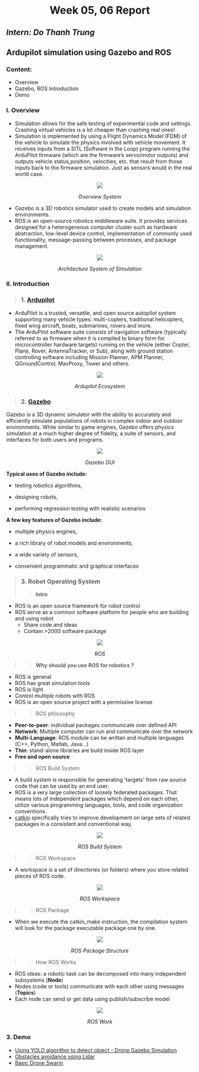 <h1 align="center">Week 05, 06 Report</h1>

## *Intern: Do Thanh Trung*

## **Ardupilot simulation using Gazebo and ROS**
### Content: 
- Overview
- Gazebo, ROS Introduction 
- Demo

### **I. Overview**  

- Simulation allows for the safe testing of experimental code and settings. Crashing virtual vehicles is a lot cheaper than crashing real ones!
- Simulation is implemented by using a Flight Dynamics Model (FDM) of the vehicle to simulate the physics involved with vehicle movement. It receives inputs from a SITL (Software in the Loop) program running the ArduPilot firmware (which are the firmware’s servo/motor outputs) and outputs vehicle status,position, velocities, etc. that result from those inputs back to the firmware simulation. Just as sensors would in the real world case.
<div align='center'>
    <img src = "image\overview.jpg">

*Overview System*
</div>

- Gazebo is a 3D robotics simulator used to create models and simulation environments. 
-  ROS is an open-source robotics middleware suite. It provides services designed for a heterogeneous computer cluster such as hardware abstraction, low-level device control, implementation of commonly used functionality, message-passing between processes, and package management.
<div align='center'>
    <img src = "image\Architecture_System_of_Simulation.png">

*Architecture System of Simulation*
</div>

### **II. Introduction** 
> ### 1. [Ardupilot](https://ardupilot.org/)
- ArduPilot is a trusted, versatile, and open source autopilot system supporting many vehicle types: multi-copters, traditional helicopters, fixed wing aircraft, boats, submarines, rovers and more.
- The ArduPilot software suite consists of navigation software (typically referred to as firmware when it is compiled to binary form for microcontroller hardware targets) running on the vehicle (either Copter, Plane, Rover, AntennaTracker, or Sub), along with ground station controlling software including Mission Planner, APM Planner, QGroundControl, MavProxy, Tower and others. 

<div align='center'>
    <img src = "https://ardupilot.org/ardupilot/_images/home_ardupilot.jpg">

*Ardupilot Ecosystem*
</div>

> ### 2. [Gazebo](https://gazebosim.org/)

Gazebo is a 3D dynamic simulator with the ability to accurately and efficiently simulate populations of robots in complex indoor and outdoor environments. While similar to game engines, Gazebo offers physics simulation at a much higher degree of fidelity, a suite of sensors, and interfaces for both users and programs.
<div align='center'>
    <img src = "https://github.com/osrf/gazebo_tutorials/raw/master/guided_b/files/ftu3-boot-screen.png">

*Gazebo GUI*
</div>

**Typical uses of Gazebo include:**
- testing robotics algorithms,

- designing robots,

- performing regression testing with realistic scenarios

**A few key features of Gazebo include:**

- multiple physics engines,

- a rich library of robot models and environments,

- a wide variety of sensors,

- convenient programmatic and graphical interfaces

> ### 3. Robot Operating System
>> **Intro**
- ROS is an open source framework for robot control
- ROS serve as a common software platform for people who are building and using robot
    - Share code and ideas 
    - Contain >2000 software package  

<div align='center'>
    <img src = "image/ROS.jpg">

*ROS*
</div>

>> **Why should you use ROS for robotics ?**
- ROS is general
- ROS has great simulation tools
- ROS is light
- Control multiple robots with ROS
- ROS is an open source project with a permissive license

>> ROS philosophy
- **Peer-to-peer**: individual packages communicate over defined API
- **Network**: Multiple computer can run and communicate over the network
- **Multi-Language**: ROS module can be written and multiple languages (C++, Python, Matlab, Java…)
- **Thin**: stand-alone libraries are build inside ROS layer
- **Free and open source**

>> ROS Build System
- A build system is responsible for generating 'targets' from raw source code that can be used by an end user.
- ROS is a very large collection of loosely federated packages. That means lots of independent packages which depend on each other, utilize various programming languages, tools, and code organization conventions.  
- [catkin](http://wiki.ros.org/catkin) specifically tries to improve development on large sets of related packages in a consistent and conventional way. 

<div align='center'>
    <img src = "image/ROS-Build-system.png">

*ROS Build System*
</div>

>> ROS Workspace
- A workspace is a set of directories (or folders) where you store related pieces of ROS code.
<div align='center'>
    <img src = "image/ROS-Workspace.png">

*ROS Workspace*
</div>

>> ROS Package
- When we execute the catkin_make instruction, the compilation system will look for the package executable package one by one.

<div align='center'>
    <img src = "image/ROS-Package.png">

*ROS Package Structure*
</div>

>> How ROS Works
- ROS ideas: a robotic task can be decomposed into many independent subsystems (**Node**)
- Nodes (code or tools) communicate with each other using messages (**Topics**)
- Each node can send or get data using publish/subscribe model
<div align='center'>
    <img src = "image/ROS-Work.png">

*ROS Work*
</div>

### **3. Demo**   
- [Using YOLO algorithm to detect object - Drone Gazebo Simulation](https://youtu.be/x5svMPJEZEA)
- [Obstacles avoidance using Lidar ](https://youtu.be/f5gf13DRQ5o)
- [Basic Drone Swarm](https://youtu.be/P61jZpc_cTM)